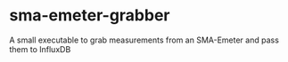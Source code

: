# sma-emeter-grabber
A small executable to grab measurements from an SMA-Emeter and pass them to InfluxDB
